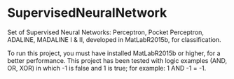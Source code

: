 # SupervisedNeuralNetwork
Set of Supervised Neural Networks: Perceptron, Pocket Perceptron, ADALINE, MADALINE I &amp; II, developed in MatLabR2015b, for classification.

To run this project, you must have installed MatLabR2015b or higher, for a better performance. This project has been tested with logic examples (AND, OR, XOR) in which -1 is false and 1 is true; for example: 1 AND -1 = -1.
